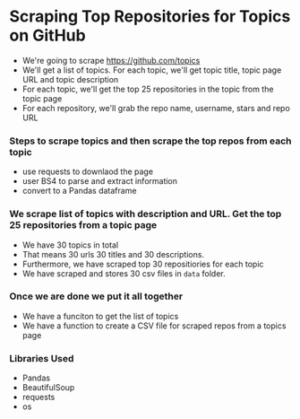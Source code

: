 
# Scraping Top Repositories for Topics on GitHub


- We're going to scrape https://github.com/topics
- We'll get a list of topics. For each topic, we'll get topic title, topic page URL and topic description
- For each topic, we'll get the top 25 repositories in the topic from the topic page
- For each repository, we'll grab the repo name, username, stars and repo URL

### Steps to scrape topics and then scrape the top repos from each topic

- use requests to downlaod the page
- user BS4 to parse and extract information
- convert to a Pandas dataframe

### We scrape list of topics with description and URL. Get the top 25 repositories from a topic page
- We have 30 topics in total 
- That means 30 urls 30 titles and 30 descriptions.
- Furthermore, we have scraped top 30 repositiories for each topic
- We have scraped and stores 30 csv files in `data` folder.  

### Once we are done we put it all together
- We have a funciton to get the list of topics
- We have a function to create a CSV file for scraped repos from a topics page

### Libraries Used 
- Pandas
- BeautifulSoup
- requests
- os